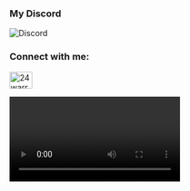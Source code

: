 

### My Discord
![Discord](https://discord.c99.nl/widget/theme-3/1175725280237731895.png)

<h3 align="left">Connect with me:</h3>
<p align="left">
<a href="https://instagram.com/24thwarraid" target="blank"><img align="center" src="https://raw.githubusercontent.com/rahuldkjain/github-profile-readme-generator/master/src/images/icons/Social/instagram.svg" alt="24warraid" height="30" width="40" /></a>
</p>

<video controls="true" autoplay="true" src="https://github.com/FunnyValentineOf/FunnyValentineOf/assets/100523022/8b9fe3a8-e4ee-4203-ad33-6b889f9cc7d2" ></video>
